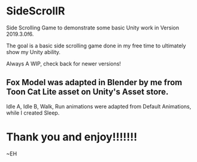 # SideScrollR

Side Scrolling Game to demonstrate some basic Unity work in Version 2019.3.0f6.

The goal is a basic side scrolling game done in my free time to ultimately show my Unity ability.

Always A WIP, check back for newer versions!

## Fox Model was adapted in Blender by me from Toon Cat Lite asset on Unity's Asset store.
  Idle A, Idle B, Walk, Run animations were adapted from Default Animations, while I created Sleep.


# Thank you and enjoy!!!!!!!

~EH
